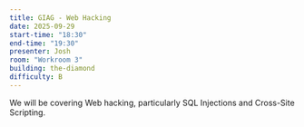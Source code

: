 ```yaml
---
title: GIAG - Web Hacking
date: 2025-09-29
start-time: "18:30"
end-time: "19:30"
presenter: Josh
room: "Workroom 3"
building: the-diamond
difficulty: B
---
```


We will be covering Web hacking, particularly SQL Injections and Cross-Site Scripting.